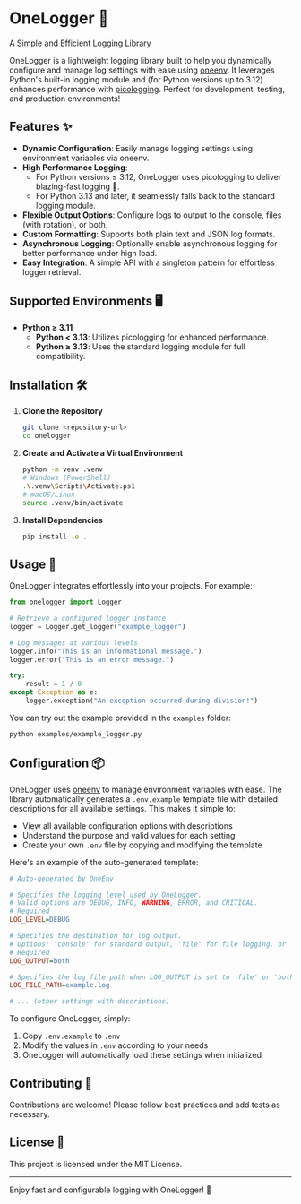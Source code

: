 # OneLogger 🚀
A Simple and Efficient Logging Library

OneLogger is a lightweight logging library built to help you dynamically configure and manage log settings with ease using [oneenv](https://github.com/kitfactory/oneenv). It leverages Python's built-in logging module and (for Python versions up to 3.12) enhances performance with [picologging](https://github.com/microsoft/picologging). Perfect for development, testing, and production environments!

## Features ✨
- **Dynamic Configuration**: Easily manage logging settings using environment variables via oneenv.
- **High Performance Logging**:
  - For Python versions ≤ 3.12, OneLogger uses picologging to deliver blazing-fast logging 🚀.
  - For Python 3.13 and later, it seamlessly falls back to the standard logging module.
- **Flexible Output Options**: Configure logs to output to the console, files (with rotation), or both.
- **Custom Formatting**: Supports both plain text and JSON log formats.
- **Asynchronous Logging**: Optionally enable asynchronous logging for better performance under high load.
- **Easy Integration**: A simple API with a singleton pattern for effortless logger retrieval.

## Supported Environments 🖥️
- **Python ≥ 3.11**
  - **Python < 3.13**: Utilizes picologging for enhanced performance.
  - **Python ≥ 3.13**: Uses the standard logging module for full compatibility.

## Installation 🛠️
1. **Clone the Repository**
   ```bash
   git clone <repository-url>
   cd onelogger
   ```

2. **Create and Activate a Virtual Environment**
   ```bash
   python -m venv .venv
   # Windows (PowerShell)
   .\.venv\Scripts\Activate.ps1
   # macOS/Linux
   source .venv/bin/activate
   ```

3. **Install Dependencies**
   ```bash
   pip install -e .
   ```

## Usage 🚀
OneLogger integrates effortlessly into your projects. For example:

```python
from onelogger import Logger

# Retrieve a configured logger instance
logger = Logger.get_logger("example_logger")

# Log messages at various levels
logger.info("This is an informational message.")
logger.error("This is an error message.")

try:
    result = 1 / 0
except Exception as e:
    logger.exception("An exception occurred during division!")
```

You can try out the example provided in the `examples` folder:
```bash
python examples/example_logger.py
```

## Configuration 📦
OneLogger uses [oneenv](https://github.com/kitfactory/oneenv) to manage environment variables with ease. The library automatically generates a `.env.example` template file with detailed descriptions for all available settings. This makes it simple to:

- View all available configuration options with descriptions
- Understand the purpose and valid values for each setting
- Create your own `.env` file by copying and modifying the template

Here's an example of the auto-generated template:

```ini
# Auto-generated by OneEnv

# Specifies the logging level used by OneLogger.
# Valid options are DEBUG, INFO, WARNING, ERROR, and CRITICAL.
# Required
LOG_LEVEL=DEBUG

# Specifies the destination for log output.
# Options: 'console' for standard output, 'file' for file logging, or 'both'.
# Required
LOG_OUTPUT=both

# Specifies the log file path when LOG_OUTPUT is set to 'file' or 'both'.
LOG_FILE_PATH=example.log

# ... (other settings with descriptions)
```

To configure OneLogger, simply:
1. Copy `.env.example` to `.env`
2. Modify the values in `.env` according to your needs
3. OneLogger will automatically load these settings when initialized

## Contributing 🤝
Contributions are welcome! Please follow best practices and add tests as necessary.

## License 📄
This project is licensed under the MIT License.

---

Enjoy fast and configurable logging with OneLogger! 🎉
